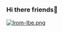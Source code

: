 ### Hi there friends👋
[![Irom-Ibe.png](https://i.postimg.cc/pd6Xkw12/Irom-Ibe.png)](https://postimg.cc/R3wBZDB8)
<!--
**IromIbe/IromIbe** is a ✨ _special_ ✨ repository because its `README.md` (this file) appears on your GitHub profile.

Here are some ideas to get you started:

- 🔭 I’m currently working on ...
- 🌱 I’m currently learning ...
- 👯 I’m looking to collaborate on ...
- 🤔 I’m looking for help with ...
- 💬 Ask me about ...
- 📫 How to reach me: ...
- 😄 Pronouns: ...
- ⚡ Fun fact: ...
-->
